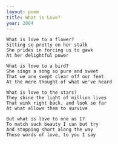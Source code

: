 ```yaml
---
layout: poem
title: What is Love?
year: 2004
---
```


    What is love to a flower?
    Sitting so pretty on her stalk
    She prides in forcing us to gawk
    At her delightful power

    What is love to a bird?
    She sings a song so pure and sweet
    That we are swept clear off our feet
    At the mere thought of what we've heard

    What is love to the stars?
    They shine the light of million lives
    That wink right back, and look so far
    At what allows them to survive

    But what is love to one as I?
    To match such beauty I can but try
    And stopping short along the way
    These words of love, to you I say

